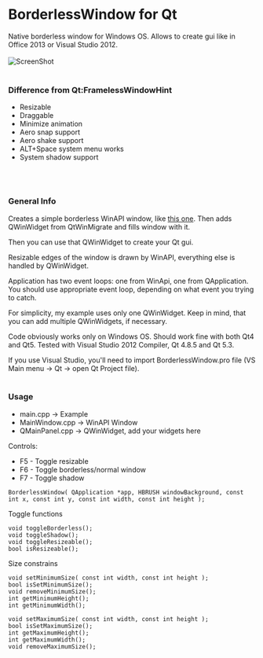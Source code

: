 # BorderlessWindow for Qt
Native borderless window for Windows OS. Allows to create gui like in Office 2013 or Visual Studio 2012.
<br />
<br />
![ScreenShot](https://raw.githubusercontent.com/deimos1877/BorderlessWindow/master/Screenshots/MainWindow.png)
<br />
<br />

### Difference from Qt:FramelessWindowHint
* Resizable
* Draggable
* Minimize animation
* Aero snap support
* Aero shake support
* ALT+Space system menu works
* System shadow support
<br />
<br />

### General Info
Creates a simple borderless WinAPI window, like [this one](http://stackoverflow.com/questions/16765561/borderless-window-using-areo-snap-shadow-minimize-animation-and-shake). Then adds QWinWidget from QtWinMigrate and fills window with it.

Then you can use that QWinWidget to create your Qt gui.

Resizable edges of the window is drawn by WinAPI, everything else is handled by QWinWidget.

Application has two event loops: one from WinApi, one from QApplication. You should use appropriate event loop, depending on what event you trying to catch.

For simplicity, my example uses only one QWinWidget. Keep in mind, that you can add multiple QWinWidgets, if necessary.

Code obviously works only on Windows OS. Should work fine with both Qt4 and Qt5. Tested with Visual Studio 2012 Compiler, Qt 4.8.5 and Qt 5.3.

If you use Visual Studio, you'll need to import BorderlessWindow.pro file (VS Main menu -> Qt -> open Qt Project file).
<br />
<br />

### Usage
* main.cpp -> Example
* MainWindow.cpp -> WinAPI Window
* QMainPanel.cpp -> QWinWidget, add your widgets here

Controls:
* F5 - Toggle resizable
* F6 - Toggle borderless/normal window
* F7 - Toggle shadow

```
BorderlessWindow( QApplication *app, HBRUSH windowBackground, const int x, const int y, const int width, const int height );
```

Toggle functions
```
void toggleBorderless();
void toggleShadow();
void toggleResizeable();
bool isResizeable();
```
  
Size constrains
```
void setMinimumSize( const int width, const int height );
bool isSetMinimumSize();
void removeMinimumSize();
int getMinimumHeight();
int getMinimumWidth();

void setMaximumSize( const int width, const int height );
bool isSetMaximumSize();
int getMaximumHeight();
int getMaximumWidth();
void removeMaximumSize();
```



